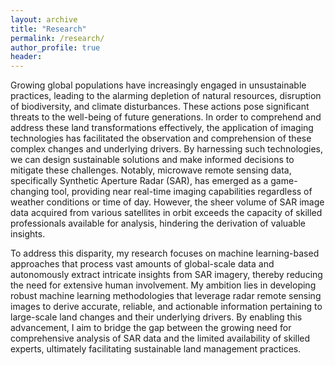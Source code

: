 ```yaml
---
layout: archive
title: "Research"
permalink: /research/
author_profile: true
header:
---
```


Growing global populations have increasingly engaged in unsustainable practices, leading to the alarming depletion of natural resources, disruption of biodiversity, and climate disturbances. These actions pose significant threats to the well-being of future generations. In order to comprehend and address these land transformations effectively, the application of imaging technologies has facilitated the observation and comprehension of these complex changes and underlying drivers. By harnessing such technologies, we can design sustainable solutions and make informed decisions to mitigate these challenges. Notably, microwave remote sensing data, specifically Synthetic Aperture Radar (SAR), has emerged as a game-changing tool, providing near real-time imaging capabilities regardless of weather conditions or time of day. However, the sheer volume of SAR image data acquired from various satellites in orbit exceeds the capacity of skilled professionals available for analysis, hindering the derivation of valuable insights.

To address this disparity, my research focuses on machine learning-based approaches that process vast amounts of global-scale data and autonomously extract intricate insights from SAR imagery, thereby reducing the need for extensive human involvement. My ambition lies in developing robust machine learning methodologies that leverage radar remote sensing images to derive accurate, reliable, and actionable information pertaining to large-scale land changes and their underlying drivers. By enabling this advancement, I aim to bridge the gap between the growing need for comprehensive analysis of SAR data and the limited availability of skilled experts, ultimately facilitating sustainable land management practices.

